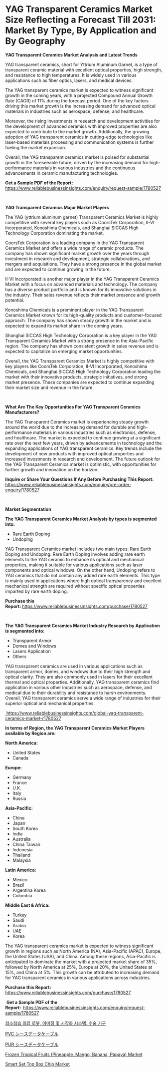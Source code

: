<p><h1>YAG Transparent Ceramics Market Size Reflecting a Forecast Till 2031: Market By Type, By Application and By Geography</h1></p><p><strong>YAG Transparent Ceramics Market Analysis and Latest Trends</strong></p>
<p><p>YAG transparent ceramics, short for Yttrium Aluminum Garnet, is a type of transparent ceramic material with excellent optical properties, high strength, and resistance to high temperatures. It is widely used in various applications such as fiber optics, lasers, and medical devices.</p><p>The YAG transparent ceramics market is expected to witness significant growth in the coming years, with a projected Compound Annual Growth Rate (CAGR) of 11% during the forecast period. One of the key factors driving this market growth is the increasing demand for advanced optical materials in industries such as aerospace, defense, and healthcare.</p><p>Moreover, the rising investments in research and development activities for the development of advanced ceramics with improved properties are also expected to contribute to the market growth. Additionally, the growing adoption of YAG transparent ceramics in cutting-edge technologies like laser-based materials processing and communication systems is further fueling the market expansion.</p><p>Overall, the YAG transparent ceramics market is poised for substantial growth in the foreseeable future, driven by the increasing demand for high-performance materials in various industries and the continuous advancements in ceramic manufacturing technologies.</p></p>
<p><strong>Get a Sample PDF of the Report:&nbsp;</strong> <a href="https://www.reliablebusinessinsights.com/enquiry/request-sample/1780527">https://www.reliablebusinessinsights.com/enquiry/request-sample/1780527</a></p>
<p>&nbsp;</p>
<p><strong>YAG Transparent Ceramics Major Market Players</strong></p>
<p><p>The YAG (yttrium aluminum garnet) Transparent Ceramics Market is highly competitive with several key players such as CoorsTek Corporation, II-VI Incorporated, Konoshima Chemicals, and Shanghai SICCAS High Technology Corporation dominating the market. </p><p>CoorsTek Corporation is a leading company in the YAG Transparent Ceramics Market and offers a wide range of ceramic products. The company has shown significant market growth over the years through investment in research and development, strategic collaborations, and mergers and acquisitions. They have a strong presence in the global market and are expected to continue growing in the future.</p><p>II-VI Incorporated is another major player in the YAG Transparent Ceramics Market with a focus on advanced materials and technology. The company has a diverse product portfolio and is known for its innovative solutions in the industry. Their sales revenue reflects their market presence and growth potential.</p><p>Konoshima Chemicals is a prominent player in the YAG Transparent Ceramics Market known for its high-quality products and customer-focused approach. The company has shown steady growth in the market and is expected to expand its market share in the coming years.</p><p>Shanghai SICCAS High Technology Corporation is a key player in the YAG Transparent Ceramics Market with a strong presence in the Asia-Pacific region. The company has shown consistent growth in sales revenue and is expected to capitalize on emerging market opportunities.</p><p>Overall, the YAG Transparent Ceramics Market is highly competitive with key players like CoorsTek Corporation, II-VI Incorporated, Konoshima Chemicals, and Shanghai SICCAS High Technology Corporation leading the market with their innovative products, strategic initiatives, and strong market presence. These companies are expected to continue expanding their market size and revenue in the future.</p></p>
<p>&nbsp;</p>
<p><strong>What Are The Key Opportunities For YAG Transparent Ceramics Manufacturers?</strong></p>
<p><p>The YAG Transparent Ceramics market is experiencing steady growth around the world due to the increasing demand for durable and high-performance materials in various industries such as electronics, defense, and healthcare. The market is expected to continue growing at a significant rate over the next few years, driven by advancements in technology and the expanding applications of YAG transparent ceramics. Key trends include the development of new products with improved optical properties and increased investments in research and development. The future outlook for the YAG Transparent Ceramics market is optimistic, with opportunities for further growth and innovation on the horizon.</p></p>
<p><strong>Inquire or Share Your Questions If Any Before Purchasing This Report:</strong> <a href="https://www.reliablebusinessinsights.com/enquiry/pre-order-enquiry/1780527">https://www.reliablebusinessinsights.com/enquiry/pre-order-enquiry/1780527</a></p>
<p>&nbsp;</p>
<p><strong>Market Segmentation</strong></p>
<p><strong>The YAG Transparent Ceramics Market Analysis by types is segmented into:</strong></p>
<p><ul><li>Rare Earth Doping</li><li>Undoping</li></ul></p>
<p><p>YAG Transparent Ceramics market includes two main types: Rare Earth Doping and Undoping. Rare Earth Doping involves adding rare earth elements to the YAG ceramic to enhance its optical and mechanical properties, making it suitable for various applications such as laser components and optical windows. On the other hand, Undoping refers to YAG ceramics that do not contain any added rare earth elements. This type is mainly used in applications where high optical transparency and excellent mechanical strength are required without specific optical properties imparted by rare earth doping.</p></p>
<p><strong>Purchase this Report:&nbsp;</strong><a href="https://www.reliablebusinessinsights.com/purchase/1780527">https://www.reliablebusinessinsights.com/purchase/1780527</a></p>
<p>&nbsp;</p>
<p><strong>The YAG Transparent Ceramics Market Industry Research by Application is segmented into:</strong></p>
<p><ul><li>Transparent Armor</li><li>Domes and Windows</li><li>Lasers Application</li><li>Others</li></ul></p>
<p><p>YAG transparent ceramics are used in various applications such as transparent armor, domes, and windows due to their high strength and optical clarity. They are also commonly used in lasers for their excellent thermal and optical properties. Additionally, YAG transparent ceramics find application in various other industries such as aerospace, defense, and medical due to their durability and resistance to harsh environments. Overall, YAG transparent ceramics serve a wide range of industries for their superior optical and mechanical properties.</p></p>
<p><a href="https://www.reliablebusinessinsights.com/global-yag-transparent-ceramics-market-r1780527">&nbsp;https://www.reliablebusinessinsights.com/global-yag-transparent-ceramics-market-r1780527</a></p>
<p><strong>In terms of Region, the YAG Transparent Ceramics Market Players available by Region are:</strong></p>
<p>
    <p> <strong> North America: </strong>
        <ul>
            <li>United States</li>
            <li>Canada</li>
        </ul>
        </p> 
    <p> <strong> Europe: </strong>
        <ul>
            <li>Germany</li>
            <li>France</li>
            <li>U.K.</li>
            <li>Italy</li>
            <li>Russia</li>
        </ul>
        </p> 
    <p> <strong> Asia-Pacific: </strong>
        <ul>
            <li>China</li>
            <li>Japan</li>
            <li>South Korea</li>
            <li>India</li>
            <li>Australia</li>
            <li>China Taiwan</li>
            <li>Indonesia</li>
            <li>Thailand</li>
            <li>Malaysia</li>
        </ul>
        </p> 
    <p> <strong> Latin America: </strong>
        <ul>
            <li>Mexico</li>
            <li>Brazil</li>
            <li>Argentina Korea</li>
            <li>Colombia</li>
        </ul>
        </p> 
    <p> <strong> Middle East & Africa: </strong>
        <ul>
            <li>Turkey</li>
            <li>Saudi</li>
            <li>Arabia</li>
            <li>UAE</li>
            <li>Korea</li>
        </ul>
    </p>
    </p>
<p><p>The YAG transparent ceramics market is expected to witness significant growth in regions such as North America (NA), Asia-Pacific (APAC), Europe, the United States (USA), and China. Among these regions, Asia-Pacific is anticipated to dominate the market with a projected market share of 35%, followed by North America at 25%, Europe at 20%, the United States at 15%, and China at 5%. This growth can be attributed to increasing demand for YAG transparent ceramics in various applications across industries.</p></p>
<p><strong>Purchase this Report: </strong><a href="https://www.reliablebusinessinsights.com/purchase/1780527">https://www.reliablebusinessinsights.com/purchase/1780527</a></p>
<p>&nbsp;<strong>Get a Sample PDF of the Report:&nbsp;&nbsp;</strong><a href="https://www.reliablebusinessinsights.com/enquiry/request-sample/1780527">https://www.reliablebusinessinsights.com/enquiry/request-sample/1780527</a></p>
<p><strong></strong></p>
<p><p><a href="https://github.com/rsg307664904/Market-Research-Report-List-2/blob/main/436900799482.md">최소침습 의료 로봇, 이미징 및 시각화 시스템, 수술 기구</a></p><p><a href="https://github.com/mm14022023/Market-Research-Report-List-1/blob/main/9826594105740.md">PVC シースデータケーブル</a></p><p><a href="https://github.com/NikitaBruen/Market-Research-Report-List-1/blob/main/7307809105741.md">PUR シースデータケーブル</a></p><p><a href="https://github.com/dx0328/Market-Research-Report-List-3/blob/main/frozen-tropical-fruits-pineapple-mango-banana-papaya-market.md">Frozen Tropical Fruits (Pineapple, Mango, Banana, Papaya) Market</a></p><p><a href="https://github.com/Glendatilghmankmgz0rbhwpy/Market-Research-Report-List-2/blob/main/smart-set-top-box-chip-market.md">Smart Set Top Box Chip Market</a></p></p>